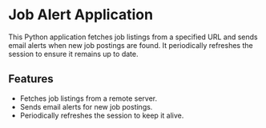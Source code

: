 # Job Alert Application

This Python application fetches job listings from a specified URL and sends email alerts when new job postings are found. It periodically refreshes the session to ensure it remains up to date.

## Features

- Fetches job listings from a remote server.
- Sends email alerts for new job postings.
- Periodically refreshes the session to keep it alive.


